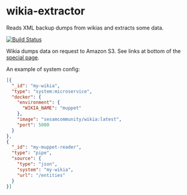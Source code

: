 # wikia-extractor
Reads XML backup dumps from wikias and extracts some data.

[![Build Status](https://travis-ci.org/sesam-community/wikia.svg?branch=master)](https://travis-ci.org/sesam-community/wikia)

Wikia dumps data on request to Amazon S3. See links at bottom of the [special page](http://muppet.wikia.com/wiki/Special:Statistics).

An example of system config: 

```json
[{
  "_id": "my-wikia",
  "type": "system:microservice",
  "docker": {
    "environment": {
      "WIKIA_NAME": "muppet"
    },
    "image": "sesamcommunity/wikia:latest",
    "port": 5000
  }
},
{
  "_id": "my-muppet-reader",
  "type": "pipe",
  "source": {
    "type": "json",
    "system": "my-wikia",
    "url": "/entities"
  }
}]
```
